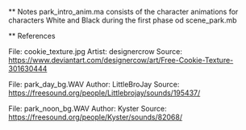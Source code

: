 ** Notes
park_intro_anim.ma consists of the character animations for characters White and Black during the first phase od scene_park.mb

** References

File: cookie_texture.jpg
Artist: designercrow
Source: https://www.deviantart.com/designercow/art/Free-Cookie-Texture-301630444

File:	park_day_bg.WAV
Author: LittleBroJay
Source: https://freesound.org/people/Littlebrojay/sounds/195437/

File:	park_noon_bg.WAV
Author: Kyster
Source: https://freesound.org/people/Kyster/sounds/82068/